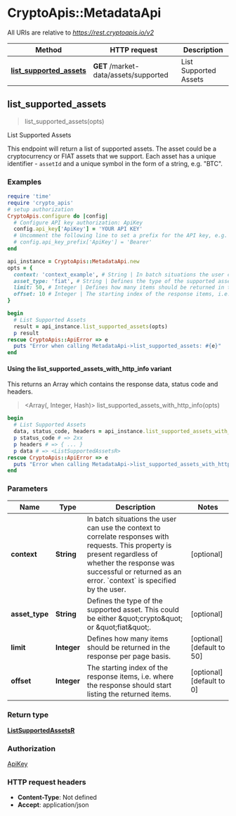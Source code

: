 # CryptoApis::MetadataApi

All URIs are relative to *https://rest.cryptoapis.io/v2*

| Method | HTTP request | Description |
| ------ | ------------ | ----------- |
| [**list_supported_assets**](MetadataApi.md#list_supported_assets) | **GET** /market-data/assets/supported | List Supported Assets |


## list_supported_assets

> <ListSupportedAssetsR> list_supported_assets(opts)

List Supported Assets

This endpoint will return a list of supported assets. The asset could be a cryptocurrency or FIAT assets that we support. Each asset has a unique identifier - `assetId` and a unique symbol in the form of a string, e.g. \"BTC\".

### Examples

```ruby
require 'time'
require 'crypto_apis'
# setup authorization
CryptoApis.configure do |config|
  # Configure API key authorization: ApiKey
  config.api_key['ApiKey'] = 'YOUR API KEY'
  # Uncomment the following line to set a prefix for the API key, e.g. 'Bearer' (defaults to nil)
  # config.api_key_prefix['ApiKey'] = 'Bearer'
end

api_instance = CryptoApis::MetadataApi.new
opts = {
  context: 'context_example', # String | In batch situations the user can use the context to correlate responses with requests. This property is present regardless of whether the response was successful or returned as an error. `context` is specified by the user.
  asset_type: 'fiat', # String | Defines the type of the supported asset. This could be either \"crypto\" or \"fiat\".
  limit: 50, # Integer | Defines how many items should be returned in the response per page basis.
  offset: 10 # Integer | The starting index of the response items, i.e. where the response should start listing the returned items.
}

begin
  # List Supported Assets
  result = api_instance.list_supported_assets(opts)
  p result
rescue CryptoApis::ApiError => e
  puts "Error when calling MetadataApi->list_supported_assets: #{e}"
end
```

#### Using the list_supported_assets_with_http_info variant

This returns an Array which contains the response data, status code and headers.

> <Array(<ListSupportedAssetsR>, Integer, Hash)> list_supported_assets_with_http_info(opts)

```ruby
begin
  # List Supported Assets
  data, status_code, headers = api_instance.list_supported_assets_with_http_info(opts)
  p status_code # => 2xx
  p headers # => { ... }
  p data # => <ListSupportedAssetsR>
rescue CryptoApis::ApiError => e
  puts "Error when calling MetadataApi->list_supported_assets_with_http_info: #{e}"
end
```

### Parameters

| Name | Type | Description | Notes |
| ---- | ---- | ----------- | ----- |
| **context** | **String** | In batch situations the user can use the context to correlate responses with requests. This property is present regardless of whether the response was successful or returned as an error. &#x60;context&#x60; is specified by the user. | [optional] |
| **asset_type** | **String** | Defines the type of the supported asset. This could be either \&quot;crypto\&quot; or \&quot;fiat\&quot;. | [optional] |
| **limit** | **Integer** | Defines how many items should be returned in the response per page basis. | [optional][default to 50] |
| **offset** | **Integer** | The starting index of the response items, i.e. where the response should start listing the returned items. | [optional][default to 0] |

### Return type

[**ListSupportedAssetsR**](ListSupportedAssetsR.md)

### Authorization

[ApiKey](../README.md#ApiKey)

### HTTP request headers

- **Content-Type**: Not defined
- **Accept**: application/json

